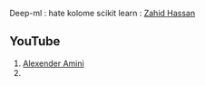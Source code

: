 Deep-ml : [](https://www.deep-ml.com/)
hate kolome scikit learn : [](https://github.com/hamidhosen42/My-learning-Book-Shunno-Theke-Python-Machine-learning-Hate-Kalame-Scikit-Learn)
[Zahid Hassan ](https://www.youtube.com/@zahidhossen3134/playlists)


## YouTube
1. [ Alexender Amini](https://www.youtube.com/watch?v=alfdI7S6wCY&list=PLtBw6njQRU-rwp5__7C0oIVt26ZgjG9NI)
2. 
